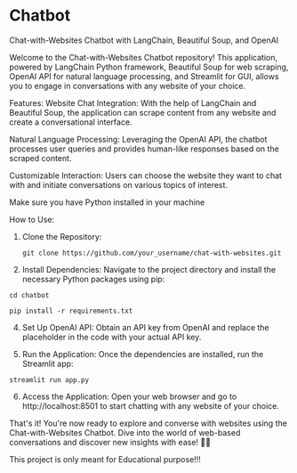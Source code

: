 # Chatbot
Chat-with-Websites Chatbot with LangChain, Beautiful Soup, and OpenAI

Welcome to the Chat-with-Websites Chatbot repository! This application, powered by LangChain Python framework, Beautiful Soup for web scraping, OpenAI API for natural language processing, and Streamlit for GUI, allows you to engage in conversations with any website of your choice.

Features:
Website Chat Integration:
With the help of LangChain and Beautiful Soup, the application can scrape content from any website and create a conversational interface.


Natural Language Processing:
Leveraging the OpenAI API, the chatbot processes user queries and provides human-like responses based on the scraped content.


Customizable Interaction:
Users can choose the website they want to chat with and initiate conversations on various topics of interest.

Make sure you have Python installed in your machine

How to Use:
1. Clone the Repository:

   ```git clone https://github.com/your_username/chat-with-websites.git```

   
3. Install Dependencies:
Navigate to the project directory and install the necessary Python packages using pip:

  ```cd chatbot```
  
  ```pip install -r requirements.txt```

4. Set Up OpenAI API:
Obtain an API key from OpenAI and replace the placeholder in the code with your actual API key.


5. Run the Application:
Once the dependencies are installed, run the Streamlit app:

```streamlit run app.py```


6. Access the Application:
Open your web browser and go to http://localhost:8501 to start chatting with any website of your choice.

That's it! You're now ready to explore and converse with websites using the Chat-with-Websites Chatbot. Dive into the world of web-based conversations and discover new insights with ease! 💬🌐


This project is only meant for Educational purpose!!!









   

